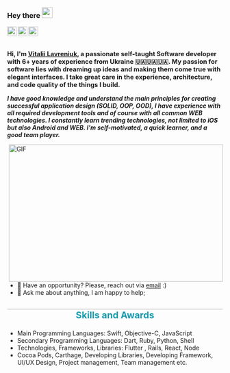 ### Hey there <img src="https://media.giphy.com/media/hvRJCLFzcasrR4ia7z/giphy.gif" width="25px">
<a href="https://www.instagram.com/vitaliislife/">
  <img align="left" alt="Vitalii's Instagram" width="22px" src="https://raw.githubusercontent.com/hussainweb/hussainweb/main/icons/instagram.png" />
</a>
<a href="https://twitter.com/just_vitalii">
  <img align="left" alt="Vitalii Lavreniuk | Twitter" width="22px" src="https://raw.githubusercontent.com/peterthehan/peterthehan/master/assets/twitter.svg" />
</a>
<a href="https://www.linkedin.com/in/vitalii-lavreniuk-29115112b/">
  <img align="left" alt="Vitalii's LinkedIN" width="22px" src="https://raw.githubusercontent.com/peterthehan/peterthehan/master/assets/linkedin.svg" />
</a>

<br />
<br />

<h1 style="font-size:11pt">
Hi, I'm <a href="https://www.linkedin.com/in/vitalii-lavreniuk-29115112b/">Vitalii Lavreniuk</a>, a passionate self-taught Software developer with 6+ years of experience from Ukraine 🇺🇦🇺🇦🇺🇦. My passion for software lies with dreaming up ideas and making them come true with elegant interfaces. I take great care in the experience, architecture, and code quality of the things I build. </h1>

***I have good knowledge and understand the main principles for creating successful application design (SOLID, OOP, OOD), I have experience with all required development tools and of course with all common WEB technologies. I constantly learn trending technologies, not limited to iOS but also Android and WEB. I'm self-motivated, a quick learner, and a good team player.***

  <img align="right" alt="GIF" src="https://github.com/abhisheknaiidu/abhisheknaiidu/blob/master/code.gif?raw=true" width="500" height="320" />
  
- 💼 Have an opportunity? Please, reach out via [email](mailto:lavreniuk.vitalii@gmail.com) :)
- 💬 Ask me about anything, I am happy to help;

<h3 style="border-top: 1px solid #bbb; color: rgb(26, 156, 176); font-weight: bold; font-size:16pt" align="center"> Skills and Awards </h3>

- Main Programming Languages: Swift, Objective-C, JavaScript
- Secondary Programming Languages: Dart, Ruby, Python, Shell
- Technologies, Frameworks, Libraries: Flutter , Rails, React, Node
- Cocoa Pods, Carthage, Developing Libraries, Developing Framework, UI/UX Design, Project management, Team management etc.
